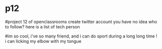 # p12

#project 12 of openclassrooms create twitter account 
you have no idea who to follow? here is a list of tech person

#im so cool, i've so many friend, and i can do sport during a long long time ! i can licking my elbow with my tongue
